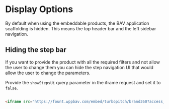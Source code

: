 # Display Options

By default when using the embeddable products, the BAV application scaffolding is hidden. This means the top header bar
and the left sidebar navigation.

## Hiding the step bar

If you want to provide the product with all the required filters and not allow the user to change them you can hide the
step navigation UI that would allow the user to change the parameters.

Provide the `showStepsUi` query parameter in the iframe request and set it to `false`.

```html

<iframe src="https://fount.wppbav.com/embed/turbopitch/brand360?access_token=...&showStepsUi=false"></iframe> 
```